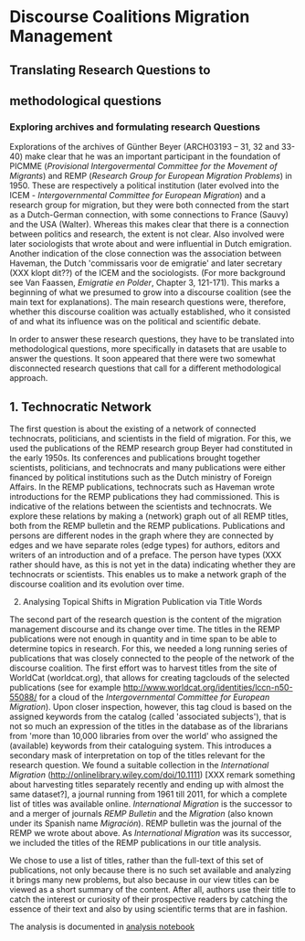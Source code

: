 # Discourse Coalitions Migration Management

## Translating Research Questions to
## methodological questions

### Exploring archives and formulating research Questions

Explorations of the archives of Günther Beyer (ARCH03193 – 31, 32 and 33-40) make clear that he was an important participant in the foundation of PICMME (_Provisional Intergovermental Committee for the Movement of Migrants_) and REMP (_Research Group for European Migration Problems_) in 1950. These are respectively a political institution (later evolved into the ICEM - _Intergovernmental Committee for European Migration_) and a research group for migration, but they were both connected from the start as a Dutch-German connection, with some connections to France (Sauvy) and the USA (Walter).
Whereas this makes clear that there is a connection between politics and research, the extent is not clear. Also involved were later sociologists that wrote about and were influential in Dutch emigration. Another indication of the close connection was the association between Haveman, the Dutch 'commissaris voor de emigratie' and later secretary (XXX klopt dit??) of the ICEM and the sociologists. (For more background see Van Faassen, _Emigratie en Polder_, Chapter 3, 121-171). This marks a beginning of what we presumed to grow into a discourse coalition (see the main text for explanations). The main research questions were, therefore, whether this discourse coalition was actually established, who it consisted of and what its influence was on the political and
scientific debate.

In order to answer these research questions, they have to be translated into methodological questions, more specifically in datasets that are usable to answer the questions. It soon appeared that there were two somewhat disconnected research questions that call for a different methodological approach.

## 1. Technocratic Network

The first question is about the existing of a network of connected technocrats, politicians, and scientists in the field of migration. For this, we used the publications of the REMP research group Beyer had constituted in the early 1950s. Its conferences and publications brought together scientists, politicians, and technocrats and many publications were either financed by political institutions such as the Dutch ministry of Foreign Affairs. In the REMP publications, technocrats such as Haveman wrote introductions for the REMP publications they had commissioned.
This is indicative of the relations between the scientists and technocrats. We explore these relations by making a (network) graph out of all REMP titles, both from the REMP bulletin and the REMP publications. Publications and persons are different nodes in the graph where they are connected by edges and we have separate roles (edge types) for authors, editors and writers of an introduction and of a preface. The person have types  (XXX rather should have, as this is not
yet in the data) indicating whether they are technocrats or scientists. This enables us to make a network graph of the discourse coalition and its evolution over time.

2. Analysing Topical Shifts in Migration Publication via Title Words

The second part of the research question is the content of the migration management discourse and its change over time. The titles in the REMP publications were not enough in quantity and in time span to be able to determine topics in research. For this, we needed a long running series of publications that was closely connected to the people of the network of the discourse coalition. The first effort was to harvest titles from the site of WorldCat (worldcat.org), that allows for creating tagclouds of the selected publications (see for example http://www.worldcat.org/identities/lccn-n50-55088/ for a cloud of the _Intergovernmental Committee for European Migration_). Upon closer inspection, however, this tag cloud is based on the assigned keywords from the catalog (called 'associated subjects'), that is not so much an expression of the titles in the database as of the librarians from 'more than 10,000 libraries from over the world' who assigned the (available) keywords from their cataloguing system. This introduces a secondary mask of interpretation on top of the titles relevant for the research question. We found a suitable collection in the _International Migration_
(http://onlinelibrary.wiley.com/doi/10.1111) [XXX remark something about harvesting titles separately recently and ending up with almost the same dataset?], a journal running from 1961 till 2011, for which a complete list of titles was available online. _International Migration_ is the successor to and a merger of journals _REMP Bulletin_ and the _Migration_ (also known under its Spanish name _Migración_). REMP bulletin was the journal of the REMP we wrote about above. As _International Migration_ was its successor, we included the titles of the REMP publications in our title analysis.

We chose to use a list of titles, rather than the full-text of this set of publications, not only because there is no such set available and analyzing it brings many new problems, but also because in our view titles can be viewed as a short summary of the content. After all, authors use their title to catch the interest or curiosity of their prospective readers by catching the essence of their text and also by using scientific terms that are in fashion.

The analysis is documented in [analysis notebook](../notebooks/IM-title-analysis-marijn.ipynb) 
